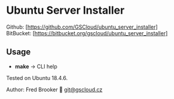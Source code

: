 # Ubuntu Server Installer

Github: [https://github.com/GSCloud/ubuntu_server_installer]  
BitBucket: [https://bitbucket.org/gscloud/ubuntu_server_installer]

## Usage

* **make** -> CLI help

Tested on Ubuntu 18.4.6.

Author: Fred Brooker 💌 <git@gscloud.cz>
